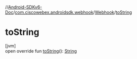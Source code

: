//[Android-SDKv6-Doc](../../../index.md)/[com.ciscowebex.androidsdk.webhook](../index.md)/[Webhook](index.md)/[toString](to-string.md)

# toString

[jvm]\
open override fun [toString](to-string.md)(): [String](https://kotlinlang.org/api/latest/jvm/stdlib/kotlin/-string/index.html)
